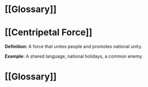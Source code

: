 # [[Glossary]]

# [[Centripetal Force]] 
**Definition:**  A force that unites people and promotes national unity.

**Example:**  A shared language, national holidays, a common enemy.

# [[Glossary]]
